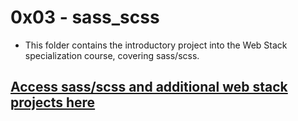 # 0x03 - sass_scss

* This folder contains the introductory project into the Web Stack specialization course, covering sass/scss.
## [Access sass/scss and additional web stack projects here](https://github.com/Jilroge7/holbertonschool-web_front_end.git)